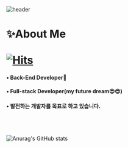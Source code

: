 ![header](https://capsule-render.vercel.app/api?type=waving&color=auto&height=300&section=header&fontSize=50&animation=fadeIn&fontAlignY=38&text=Hi!%20nice%20to%20meet%20you😻&descAlignY=51&descAlign=62&fontColor=FFFFFF)

# ✨About Me <span>&nbsp;&nbsp;&nbsp;&nbsp;&nbsp;&nbsp;&nbsp;&nbsp;&nbsp;&nbsp;&nbsp;&nbsp;&nbsp;&nbsp;&nbsp;&nbsp;&nbsp;&nbsp;&nbsp;&nbsp;&nbsp;&nbsp;&nbsp;&nbsp;&nbsp;&nbsp;&nbsp;&nbsp;&nbsp;&nbsp;&nbsp;&nbsp;&nbsp;&nbsp;&nbsp;&nbsp;&nbsp;&nbsp;&nbsp;&nbsp;&nbsp;&nbsp;&nbsp;&nbsp;&nbsp;&nbsp;&nbsp;&nbsp;&nbsp;&nbsp;&nbsp;&nbsp;&nbsp;&nbsp;&nbsp;&nbsp;&nbsp;&nbsp;&nbsp;&nbsp;&nbsp;&nbsp;&nbsp;&nbsp;&nbsp;&nbsp;&nbsp;&nbsp;&nbsp;&nbsp;[![Hits](https://hits.seeyoufarm.com/api/count/incr/badge.svg?url=https%3A%2F%2Fgithub.com%2Fsseungjjune&count_bg=%2357EACF&title_bg=%23339BDA&icon=&icon_color=%23E7E7E7&title=hits&edge_flat=false)](https://hits.seeyoufarm.com)</span>

#### • Back-End Developer🧑
#### • Full-stack Developer(my future dream😍😍)
#### • 발전하는 개발자를 목표로 하고 있습니다.

<br><br>

![Anurag's GitHub stats](https://github-readme-stats.vercel.app/api?username=bernice75&show_icons=true&theme=cobalt2)
